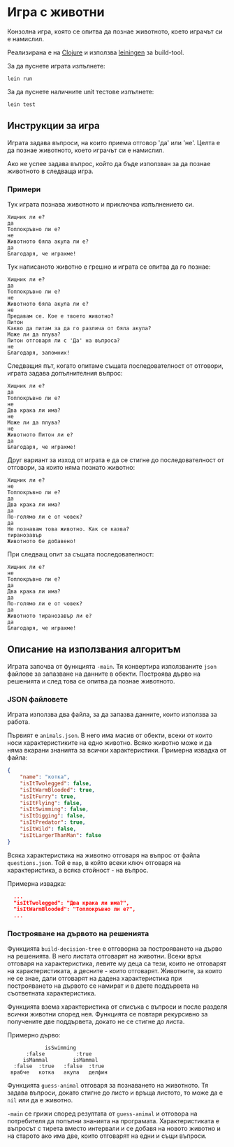 # Игра с животни

Конзолна игра, която се опитва да познае животното, което играчът си е намислил.

Реализирана е на [Clojure](http://clojure.org/) и използва [leiningen](http://leiningen.org/) за build-tool.

За да пуснете играта изпълнете:
```
lein run
```

За да пуснете наличните unit тестове изпълнете:
```
lein test
```

## Инструкции за игра
Играта задава въпроси, на които приема отговор 'да' или 'не'. Целта е да познае животното, което играчът си е намислил.

Ако не успее задава въпрос, който да бъде използван за да познае животното в следваща игра.

### Примери
Тук играта познава животното и приключва изпълнението си.
```
Хищник ли е?
да
Топлокръвно ли е?
не
Животното бяла акула ли е?
да
Благодаря, че играхме!
```
Тук написаното животно е грешно и играта се опитва да го познае:
```
Хищник ли е?
да
Топлокръвно ли е?
не
Животното бяла акула ли е?
не
Предавам се. Кое е твоето животно?
Питон
Какво да питам за да го различа от бяла акула?
Може ли да плува?
Питон отговаря ли с 'Да' на въпроса?
не
Благодаря, запомних!
```
Следващия път, когато опитаме същата последователност от отговори, играта задава допълнителния въпрос:
```
Хищник ли е?
да
Топлокръвно ли е?
не
Два крака ли има?
не
Може ли да плува?
не
Животното Питон ли е?
да
Благодаря, че играхме!
```
Друг вариант за изход от играта е да се стигне до последователност от отговори, за които няма познато животно:
```
Хищник ли е?
не
Топлокръвно ли е?
да
Два крака ли има?
да
По-голямо ли е от човек?
да
Не познавам това животно. Как се казва?
тиранозавър
Животното бе добавено!
```
При следващ опит за същата последователност:
```
Хищник ли е?
не
Топлокръвно ли е?
да
Два крака ли има?
да
По-голямо ли е от човек?
да
Животното тиранозавър ли е?
да
Благодаря, че играхме!
```

## Описание на използвания алгоритъм

Играта започва от функцията `-main`. Тя конвертира използваните `json` файлове за запазване на данните в обекти. Построява дърво на решенията и след това се опитва да познае животното.

### JSON файловете

Играта използва два файла, за да запазва данните, които използва за работа.

Първият е `animals.json`. В него има масив от обекти, всеки от които носи характеристиките на едно животно. Всяко животно може и да няма вкарани знанията за всички характеристики.
Примерна извадка от файла:
```json
{
    "name": "котка",
    "isItTwolegged": false,
    "isItWarmBlooded": true,
    "isItFurry": true,
    "isItFlying": false,
    "isItSwimming": false,
    "isItDigging": false,
    "isItPredator": true,
    "isItWild": false,
    "isItLargerThanMan": false
}
```
Всяка характеристика на животно отговаря на въпрос от файла `questions.json`.
Той е `map`, в който всеки ключ отговаря на характеристика, а всяка стойност - на въпрос.

Примерна извадка:
```json
  ...
  "isItTwolegged": "Два крака ли има?",
  "isItWarmBlooded": "Топлокръвно ли е?",
  ...
```

### Построяване на дървото на решенията

Функцията `build-decision-tree` е отговорна за построяването на дърво на решенията.
В него листата отговарят на животни. Всеки връх отговаря на характеристика, левите му деца
са тези, които не отговарят на характеристиката, а десните - които отговарят.
Животните, за които не се знае, дали отговарят на дадена характеристика при построяването
на дървото се намират и в двете поддървета на съответната характеристика.

Функцията взема характеристика от списъка с въпроси и после разделя всички животни според нея.
Функцията се повтаря рекурсивно за получените две поддървета, докато не се стигне до листа.

Примерно дърво:

```
            isSwimming
      :false          :true
     isMammal        isMammal
  :false  :true   :false  :true
 врабче   котка   акула   делфин
```

Функцията `guess-animal` отговаря за познаването на животното.
Тя задава въпроси, докато стигне до листо и връща листото, то може да е `nil` или да е животно.

`-main` се грижи според резултата от `guess-animal` и отговора на потребителя да попълни знанията на програмата.
Характеристиката е въпросът с тирета вместо интервали и се добавя на новото животно и на старото ако има две, които отговарят на едни и същи въпроси.
